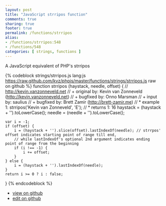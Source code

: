 ```yaml
---
layout: post
title: "JavaScript strripos function"
comments: true
sharing: true
footer: true
permalink: /functions/strripos
alias:
- /functions/strripos:548
- /functions/548
categories: [ strings, functions ]
---
```

A JavaScript equivalent of PHP's strripos
<!-- more -->
{% codeblock strings/strripos.js lang:js https://raw.github.com/kvz/phpjs/master/functions/strings/strripos.js raw on github %}
function strripos (haystack, needle, offset) {
    // http://kevin.vanzonneveld.net
    // +   original by: Kevin van Zonneveld (http://kevin.vanzonneveld.net)
    // +   bugfixed by: Onno Marsman
    // +   input by: saulius
    // +   bugfixed by: Brett Zamir (http://brett-zamir.me)
    // *     example 1: strripos('Kevin van Zonneveld', 'E');
    // *     returns 1: 16
    haystack = (haystack + '').toLowerCase();
    needle = (needle + '').toLowerCase();

    var i = -1;
    if (offset) {
        i = (haystack + '').slice(offset).lastIndexOf(needle); // strrpos' offset indicates starting point of range till end,
        // while lastIndexOf's optional 2nd argument indicates ending point of range from the beginning
        if (i !== -1) {
            i += offset;
        }
    } else {
        i = (haystack + '').lastIndexOf(needle);
    }
    return i >= 0 ? i : false;
}
{% endcodeblock %}
<ul>
 <li><a href="https://github.com/kvz/phpjs/blob/master/functions/strings/strripos.js">view on github</a></li>
 <li><a href="https://github.com/kvz/phpjs/edit/master/functions/strings/strripos.js">edit on github</a></li>
</ul>
